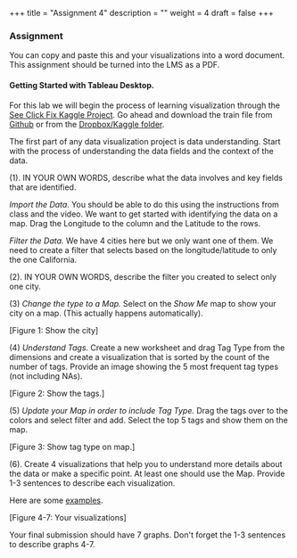 +++
title = "Assignment 4"
description = ""
weight = 4
draft = false
+++

### Assignment
You can copy and paste this and your visualizations into a word document.  This assignment should be turned into the LMS as a PDF.

#### Getting Started with Tableau Desktop.
For this lab we will begin the process of learning visualization through the [See Click Fix Kaggle Project](https://www.kaggle.com/c/see-click-predict-fix).  Go ahead and download the train file from [Github](https://raw.githubusercontent.com/theusual/kaggle-seeclickfix-ensemble/master/Bryan/Data/train.csv) or from the [Dropbox/Kaggle folder](https://www.dropbox.com/sh/1jrwf7ojow5js9t/AABaFESbOX81yotc3AuBNa0Za?dl=0).

The first part of any data visualization project is data understanding. Start with the process of understanding the data fields and the context of the data.

(1). IN YOUR OWN WORDS, describe what the data involves and key fields that are identified.

*Import the Data.*  You should be able to do this using the instructions from class and the video.
We want to get started with identifying the data on a map.  Drag the Longitude to the column and the Latitude to the rows.

*Filter the Data.*  We have 4 cities here but we only want one of them.  We need to create a filter that selects based on the longitude/latitude to only the one California.


(2). IN YOUR OWN WORDS, describe the filter you created to select only one city.

(3) *Change the type to a Map.*  Select on the *Show Me* map to show your city on a map.  (This actually happens automatically).

[Figure 1: Show the city]

(4) *Understand Tags*.  Create a new worksheet and drag Tag Type from the dimensions and create a visualization that is sorted by the count of the number of tags. Provide an image showing the 5 most frequent tag types (not including NAs).

[Figure 2: Show the tags.]

(5) *Update your Map in order to include Tag Type.* Drag the tags over to the colors and select filter and add.  Select the top 5 tags and show them on the map.

[Figure 3: Show tag type on map.]

(6).  Create 4 visualizations that help you to understand more details about the data or make a specific point.  At least one should use the Map.  Provide 1-3 sentences to describe each visualization.

Here are some [examples](https://gist.github.com/jkuruzovich/a3b49f5004ad1e466ae5ddc97662d3e6).

[Figure 4-7: Your visualizations]

Your final submission should have 7 graphs.  Don't forget the 1-3 sentences to describe graphs 4-7.

